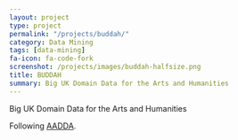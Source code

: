 ```yaml
---
layout: project
type: project
permalink: "/projects/buddah/"
category: Data Mining
tags: [data-mining]
fa-icon: fa-code-fork
screenshot: /projects/images/buddah-halfsize.png
title: BUDDAH
summary: Big UK Domain Data for the Arts and Humanities
---
```


Big UK Domain Data for the Arts and Humanities

Following [AADDA]({{site.baseurl}}/projects/aadda/).